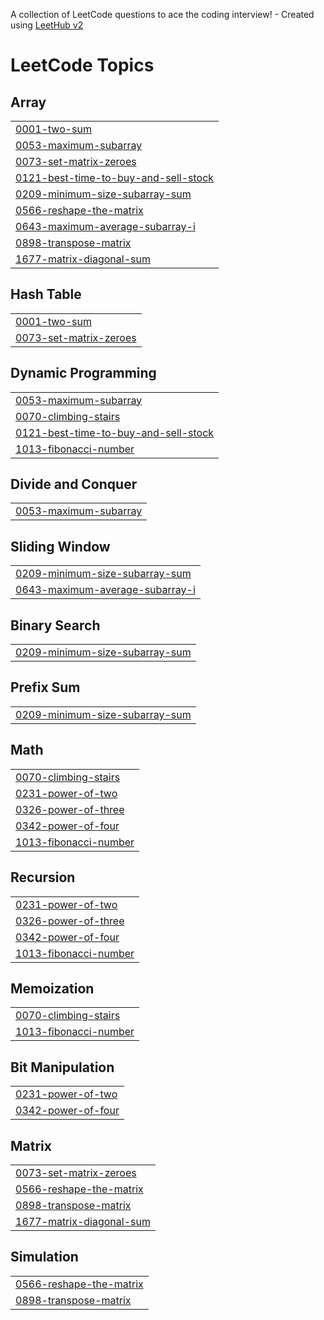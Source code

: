 A collection of LeetCode questions to ace the coding interview! - Created using [LeetHub v2](https://github.com/arunbhardwaj/LeetHub-2.0)
<!---LeetCode Topics Start-->
# LeetCode Topics
## Array
|  |
| ------- |
| [0001-two-sum](https://github.com/harsh308050/LeetCode/tree/master/0001-two-sum) |
| [0053-maximum-subarray](https://github.com/harsh308050/LeetCode/tree/master/0053-maximum-subarray) |
| [0073-set-matrix-zeroes](https://github.com/harsh308050/LeetCode/tree/master/0073-set-matrix-zeroes) |
| [0121-best-time-to-buy-and-sell-stock](https://github.com/harsh308050/LeetCode/tree/master/0121-best-time-to-buy-and-sell-stock) |
| [0209-minimum-size-subarray-sum](https://github.com/harsh308050/LeetCode/tree/master/0209-minimum-size-subarray-sum) |
| [0566-reshape-the-matrix](https://github.com/harsh308050/LeetCode/tree/master/0566-reshape-the-matrix) |
| [0643-maximum-average-subarray-i](https://github.com/harsh308050/LeetCode/tree/master/0643-maximum-average-subarray-i) |
| [0898-transpose-matrix](https://github.com/harsh308050/LeetCode/tree/master/0898-transpose-matrix) |
| [1677-matrix-diagonal-sum](https://github.com/harsh308050/LeetCode/tree/master/1677-matrix-diagonal-sum) |
## Hash Table
|  |
| ------- |
| [0001-two-sum](https://github.com/harsh308050/LeetCode/tree/master/0001-two-sum) |
| [0073-set-matrix-zeroes](https://github.com/harsh308050/LeetCode/tree/master/0073-set-matrix-zeroes) |
## Dynamic Programming
|  |
| ------- |
| [0053-maximum-subarray](https://github.com/harsh308050/LeetCode/tree/master/0053-maximum-subarray) |
| [0070-climbing-stairs](https://github.com/harsh308050/LeetCode/tree/master/0070-climbing-stairs) |
| [0121-best-time-to-buy-and-sell-stock](https://github.com/harsh308050/LeetCode/tree/master/0121-best-time-to-buy-and-sell-stock) |
| [1013-fibonacci-number](https://github.com/harsh308050/LeetCode/tree/master/1013-fibonacci-number) |
## Divide and Conquer
|  |
| ------- |
| [0053-maximum-subarray](https://github.com/harsh308050/LeetCode/tree/master/0053-maximum-subarray) |
## Sliding Window
|  |
| ------- |
| [0209-minimum-size-subarray-sum](https://github.com/harsh308050/LeetCode/tree/master/0209-minimum-size-subarray-sum) |
| [0643-maximum-average-subarray-i](https://github.com/harsh308050/LeetCode/tree/master/0643-maximum-average-subarray-i) |
## Binary Search
|  |
| ------- |
| [0209-minimum-size-subarray-sum](https://github.com/harsh308050/LeetCode/tree/master/0209-minimum-size-subarray-sum) |
## Prefix Sum
|  |
| ------- |
| [0209-minimum-size-subarray-sum](https://github.com/harsh308050/LeetCode/tree/master/0209-minimum-size-subarray-sum) |
## Math
|  |
| ------- |
| [0070-climbing-stairs](https://github.com/harsh308050/LeetCode/tree/master/0070-climbing-stairs) |
| [0231-power-of-two](https://github.com/harsh308050/LeetCode/tree/master/0231-power-of-two) |
| [0326-power-of-three](https://github.com/harsh308050/LeetCode/tree/master/0326-power-of-three) |
| [0342-power-of-four](https://github.com/harsh308050/LeetCode/tree/master/0342-power-of-four) |
| [1013-fibonacci-number](https://github.com/harsh308050/LeetCode/tree/master/1013-fibonacci-number) |
## Recursion
|  |
| ------- |
| [0231-power-of-two](https://github.com/harsh308050/LeetCode/tree/master/0231-power-of-two) |
| [0326-power-of-three](https://github.com/harsh308050/LeetCode/tree/master/0326-power-of-three) |
| [0342-power-of-four](https://github.com/harsh308050/LeetCode/tree/master/0342-power-of-four) |
| [1013-fibonacci-number](https://github.com/harsh308050/LeetCode/tree/master/1013-fibonacci-number) |
## Memoization
|  |
| ------- |
| [0070-climbing-stairs](https://github.com/harsh308050/LeetCode/tree/master/0070-climbing-stairs) |
| [1013-fibonacci-number](https://github.com/harsh308050/LeetCode/tree/master/1013-fibonacci-number) |
## Bit Manipulation
|  |
| ------- |
| [0231-power-of-two](https://github.com/harsh308050/LeetCode/tree/master/0231-power-of-two) |
| [0342-power-of-four](https://github.com/harsh308050/LeetCode/tree/master/0342-power-of-four) |
## Matrix
|  |
| ------- |
| [0073-set-matrix-zeroes](https://github.com/harsh308050/LeetCode/tree/master/0073-set-matrix-zeroes) |
| [0566-reshape-the-matrix](https://github.com/harsh308050/LeetCode/tree/master/0566-reshape-the-matrix) |
| [0898-transpose-matrix](https://github.com/harsh308050/LeetCode/tree/master/0898-transpose-matrix) |
| [1677-matrix-diagonal-sum](https://github.com/harsh308050/LeetCode/tree/master/1677-matrix-diagonal-sum) |
## Simulation
|  |
| ------- |
| [0566-reshape-the-matrix](https://github.com/harsh308050/LeetCode/tree/master/0566-reshape-the-matrix) |
| [0898-transpose-matrix](https://github.com/harsh308050/LeetCode/tree/master/0898-transpose-matrix) |
<!---LeetCode Topics End-->